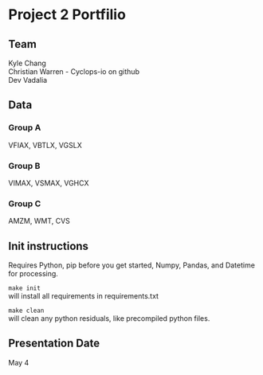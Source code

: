 # Project 2 Portfilio  

## Team
Kyle Chang  
Christian Warren  - Cyclops-io on github  
Dev Vadalia  

## Data

### Group A
VFIAX, VBTLX, VGSLX    

### Group B
VIMAX, VSMAX, VGHCX  

### Group C
AMZM, WMT, CVS 

## Init instructions

Requires Python, pip before you get started, Numpy, Pandas, and Datetime for processing.  

```make init```  
will install all requirements in requirements.txt  

```make clean```   
will clean any python residuals, like precompiled python files.  

## Presentation Date

May 4  